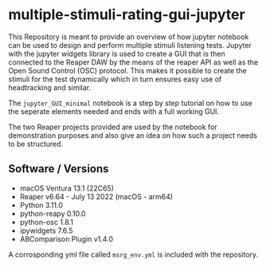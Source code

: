 # multiple-stimuli-rating-gui-jupyter

This Repository is meant to provide an overview of how jupyter notebook can be used to design and perform multiple stimuli listening tests. 
Jupyter with the jupyter widgets library is used to create a GUI that is then connected to the Reaper DAW by the means of the reaper API as well as the Open Sound Control (OSC) protocol. This makes it possible to create the stimuli for the test dynamically which in turn ensures easy use of headtracking and similar.

The `jupyter_GUI_minimal` notebook is a step by step tutorial on how to use the seperate elements needed and ends with a full working GUI.

The two Reaper projects provided are used by the notebook for demonstration purposes and also give an idea on how such a project needs to be structured. 

## Software / Versions
- macOS Ventura 13.1 (22C65)
- Reaper v6.64 - July 13 2022 (macOS - arm64)
- Python 3.11.0
- python-reapy 0.10.0
- python-osc 1.8.1
- ipywidgets 7.6.5
- ABComparison Plugin v1.4.0

A corrosponding yml file called `msrg_env.yml` is included with the repository.

